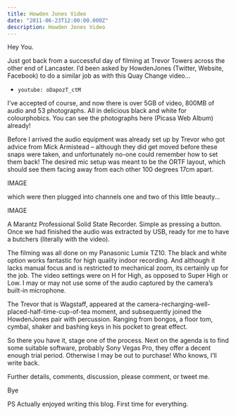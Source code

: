 ```yaml
---
title: Howden Jones Video
date: "2011-06-23T12:00:00.000Z"
description: Howden Jones Video
---
```


Hey You.

Just got back from a successful day of filming at Trevor Towers across the other
end of Lancaster. I’d been asked by HowdenJones (Twitter, Website, Facebook) to
do a similar job as with this Quay Change video...

- `youtube: oDapozT_ctM`

I’ve accepted of course, and now there is over 5GB of video, 800MB of audio and
53 photographs. All in delicious black and white for colourphobics. You can see
the photographs here (Picasa Web Album) already!

Before I arrived the audio equipment was already set up by Trevor who got advice
from Mick Armistead – although they did get moved before these snaps were taken,
and unfortunately no-one could remember how to set them back! The desired mic
setup was meant to be the ORTF layout, which should see them facing away from
each other 100 degrees 17cm apart.

IMAGE

which were then plugged into channels one and two of this little beauty...

IMAGE

A Marantz Professional Solid State Recorder. Simple as pressing a button. Once
we had finished the audio was extracted by USB, ready for me to have a butchers
(literally with the video).

The filming was all done on my Panasonic Lumix TZ10. The black and white option
works fantastic for high quality indoor recording. And although it lacks manual
focus and is restricted to mechanical zoom, its certainly up for the job. The
video settings were on H for High, as opposed to Super High or Low. I may or may
not use some of the audio captured by the camera’s built-in microphone.

The Trevor that is Wagstaff, appeared at the
camera-recharging-well-placed-half-time-cup-of-tea moment, and subsequently
joined the HowdenJones pair with percussion. Ranging from bongos, a floor tom,
cymbal, shaker and bashing keys in his pocket to great effect.

So there you have it, stage one of the process. Next on the agenda is to find
some suitable software, probably Sony Vegas Pro, they offer a decent enough
trial period. Otherwise I may be out to purchase! Who knows, I’ll write back.

Further details, comments, discussion, please comment, or tweet me.

Bye

PS Actually enjoyed writing this blog. First time for everything.
